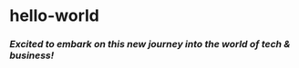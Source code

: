 # hello-world
<h3><em>Excited to embark on this new journey into the world of tech & business!</em></h3>
